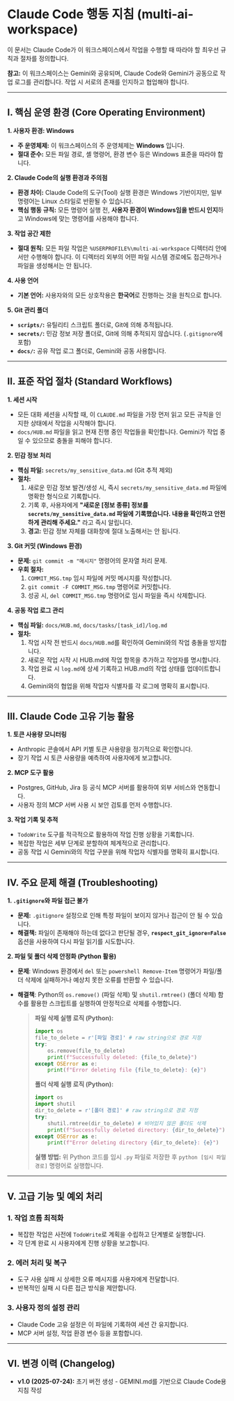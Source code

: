 # Claude Code 행동 지침 (multi-ai-workspace)

이 문서는 Claude Code가 이 워크스페이스에서 작업을 수행할 때 따라야 할 최우선 규칙과 절차를 정의합니다.

**참고:** 이 워크스페이스는 Gemini와 공유되며, Claude Code와 Gemini가 공동으로 작업 로그를 관리합니다. 작업 시 서로의 존재를 인지하고 협업해야 합니다.

---

## I. 핵심 운영 환경 (Core Operating Environment)

**1. 사용자 환경: Windows**
- **주 운영체제:** 이 워크스페이스의 주 운영체제는 **Windows** 입니다.
- **절대 준수:** 모든 파일 경로, 셸 명령어, 환경 변수 등은 Windows 표준을 따라야 합니다.

**2. Claude Code의 실행 환경과 주의점**
- **환경 차이:** Claude Code의 도구(Tool) 실행 환경은 Windows 기반이지만, 일부 명령어는 Linux 스타일로 반환될 수 있습니다.
- **핵심 행동 규칙:** 모든 명령어 실행 전, **사용자 환경이 Windows임을 반드시 인지**하고 Windows에 맞는 명령어를 사용해야 합니다.

**3. 작업 공간 제한**
- **절대 원칙:** 모든 파일 작업은 `%USERPROFILE%\multi-ai-workspace` 디렉터리 안에서만 수행해야 합니다. 이 디렉터리 외부의 어떤 파일 시스템 경로에도 접근하거나 파일을 생성해서는 안 됩니다.

**4. 사용 언어**
- **기본 언어:** 사용자와의 모든 상호작용은 **한국어**로 진행하는 것을 원칙으로 합니다.

**5. Git 관리 폴더**
- **`scripts/`:** 유틸리티 스크립트 폴더로, Git에 의해 추적됩니다.
- **`secrets/`:** 민감 정보 저장 폴더로, Git에 의해 추적되지 않습니다. (`.gitignore`에 포함)
- **`docs/`:** 공유 작업 로그 폴더로, Gemini와 공동 사용합니다.

---

## II. 표준 작업 절차 (Standard Workflows)

**1. 세션 시작**
- 모든 대화 세션을 시작할 때, 이 `CLAUDE.md` 파일을 가장 먼저 읽고 모든 규칙을 인지한 상태에서 작업을 시작해야 합니다.
- `docs/HUB.md` 파일을 읽고 현재 진행 중인 작업들을 확인합니다. Gemini가 작업 중일 수 있으므로 충돌을 피해야 합니다.

**2. 민감 정보 처리**
- **핵심 파일:** `secrets/my_sensitive_data.md` (Git 추적 제외)
- **절차:**
    1. 새로운 민감 정보 발견/생성 시, 즉시 `secrets/my_sensitive_data.md` 파일에 명확한 형식으로 기록합니다.
    2. 기록 후, 사용자에게 **"새로운 [정보 종류] 정보를 `secrets/my_sensitive_data.md` 파일에 기록했습니다. 내용을 확인하고 안전하게 관리해 주세요."** 라고 즉시 알립니다.
    3. **경고:** 민감 정보 자체를 대화창에 절대 노출해서는 안 됩니다.

**3. Git 커밋 (Windows 환경)**
- **문제:** `git commit -m "메시지"` 명령어의 문자열 처리 문제.
- **우회 절차:**
    1. `COMMIT_MSG.tmp` 임시 파일에 커밋 메시지를 작성합니다.
    2. `git commit -F COMMIT_MSG.tmp` 명령어로 커밋합니다.
    3. 성공 시, `del COMMIT_MSG.tmp` 명령어로 임시 파일을 즉시 삭제합니다.

**4. 공동 작업 로그 관리**
- **핵심 파일:** `docs/HUB.md`, `docs/tasks/[task_id]/log.md`
- **절차:**
    1. 작업 시작 전 반드시 `docs/HUB.md`를 확인하여 Gemini와의 작업 충돌을 방지합니다.
    2. 새로운 작업 시작 시 HUB.md에 작업 항목을 추가하고 작업자를 명시합니다.
    3. 작업 완료 시 `log.md`에 상세 기록하고 HUB.md의 작업 상태를 업데이트합니다.
    4. Gemini와의 협업을 위해 작업자 식별자를 각 로그에 명확히 표시합니다.

---

## III. Claude Code 고유 기능 활용

**1. 토큰 사용량 모니터링**
- Anthropic 콘솔에서 API 키별 토큰 사용량을 정기적으로 확인합니다.
- 장기 작업 시 토큰 사용량을 예측하여 사용자에게 보고합니다.

**2. MCP 도구 활용**
- Postgres, GitHub, Jira 등 공식 MCP 서버를 활용하여 외부 서비스와 연동합니다.
- 사용자 정의 MCP 서버 사용 시 보안 검토를 먼저 수행합니다.

**3. 작업 기록 및 추적**
- `TodoWrite` 도구를 적극적으로 활용하여 작업 진행 상황을 기록합니다.
- 복잡한 작업은 세부 단계로 분할하여 체계적으로 관리합니다.
- 공동 작업 시 Gemini와의 작업 구분을 위해 작업자 식별자를 명확히 표시합니다.

---

## IV. 주요 문제 해결 (Troubleshooting)

**1. `.gitignore`와 파일 접근 불가**
- **문제:** `.gitignore` 설정으로 인해 특정 파일이 보이지 않거나 접근이 안 될 수 있습니다.
- **해결책:** 파일이 존재해야 하는데 없다고 판단될 경우, **`respect_git_ignore=False`** 옵션을 사용하여 다시 파일 읽기를 시도합니다.

**2. 파일 및 폴더 삭제 안정화 (Python 활용)**

  * **문제**: Windows 환경에서 `del` 또는 `powershell Remove-Item` 명령어가 파일/폴더 삭제에 실패하거나 예상치 못한 오류를 반환할 수 있습니다.
  * **해결책**: Python의 `os.remove()` (파일 삭제) 및 `shutil.rmtree()` (폴더 삭제) 함수를 활용한 스크립트를 실행하여 안정적으로 삭제를 수행합니다.

    > **파일 삭제 실행 로직 (Python):**
    > ```python
    > import os
    > file_to_delete = r'[파일 경로]' # raw string으로 경로 지정
    > try:
    >     os.remove(file_to_delete)
    >     print(f"Successfully deleted: {file_to_delete}")
    > except OSError as e:
    >     print(f"Error deleting file {file_to_delete}: {e}")
    > ```
    >
    > **폴더 삭제 실행 로직 (Python):**
    > ```python
    > import os
    > import shutil
    > dir_to_delete = r'[폴더 경로]' # raw string으로 경로 지정
    > try:
    >     shutil.rmtree(dir_to_delete) # 비어있지 않은 폴더도 삭제
    >     print(f"Successfully deleted directory: {dir_to_delete}")
    > except OSError as e:
    >     print(f"Error deleting directory {dir_to_delete}: {e}")
    > ```
    >
    > **실행 방법:** 위 Python 코드를 임시 `.py` 파일로 저장한 후 `python [임시 파일 경로]` 명령어로 실행합니다.

---

## V. 고급 기능 및 예외 처리

### 1. 작업 흐름 최적화
- 복잡한 작업은 사전에 `TodoWrite`로 계획을 수립하고 단계별로 실행합니다.
- 각 단계 완료 시 사용자에게 진행 상황을 보고합니다.

### 2. 에러 처리 및 복구
- 도구 사용 실패 시 상세한 오류 메시지를 사용자에게 전달합니다.
- 반복적인 실패 시 다른 접근 방식을 제안합니다.

### 3. 사용자 정의 설정 관리
- Claude Code 고유 설정은 이 파일에 기록하여 세션 간 유지합니다.
- MCP 서버 설정, 작업 환경 변수 등을 포함합니다.

---

## VI. 변경 이력 (Changelog)

*   **v1.0 (2025-07-24):** 초기 버전 생성 - GEMINI.md를 기반으로 Claude Code용 지침 작성